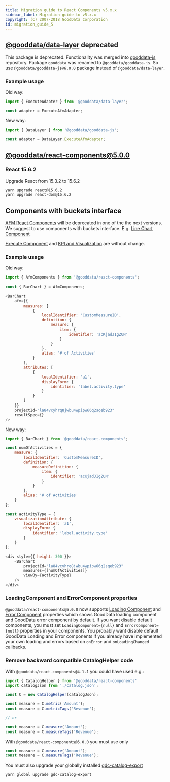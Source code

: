 ```yaml
---
title: Migration guide to React Components v5.x.x
sidebar_label: Migration guide to v5.x.x
copyright: (C) 2007-2018 GoodData Corporation
id: migration_guide_5
---
```


## [@gooddata/data-layer](https://yarnpkg.com/en/package/@gooddata/data-layer) deprecated
This package is deprecated. Functionality was merged into [gooddata-js](https://github.com/gooddata/gooddata-js) repository. Package `gooddata` was renamed to `@gooddata/gooddata-js`. So use `@gooddata/gooddata-js@6.0.0` package instead of `@gooddata/data-layer`.

### Example usage
Old way:
```javascript
import { ExecuteAdapter } from '@gooddata/data-layer';

const adapter = ExecuteAfmAdapter;
```
New way:
```javascript
import { DataLayer } from '@gooddata/gooddata-js';

const adapter = DataLayer.ExecuteAfmAdapter;
```

## [@gooddata/react-components@5.0.0](https://yarnpkg.com/en/package/@gooddata/react-components)
### React 15.6.2
Upgrade React from 15.3.2 to 15.6.2
```bash
yarn upgrade react@15.6.2
yarn upgrade react-dom@15.6.2
```

## Components with buckets interface
[AFM React Components](http://sdk.gooddata.com/gdc-ui-sdk-doc/docs/afm_react_components.html) will be deprecated in one of the the next versions. We suggest to use components with buckets interface. E.g. [Line Chart Component](line_chart_component.md)

[Execute Component](http://sdk.gooddata.com/gdc-ui-sdk-doc/docs/execute_component.html) and [KPI and Visualization](react_components.md) are without change.

### Example usage

Old way:
```javascript
import { AfmComponents } from '@gooddata/react-components';
 
const { BarChart } = AfmComponents;
 
<BarChart
    afm={{
        measures: [
            {
                localIdentifier: 'CustomMeasureID',
                definition: {
                    measure: {
                        item: {
                            identifier: 'acKjadJIgZUN'
                        }
                    }
                },
                alias: '# of Activities'
            }
        ],
        attributes: [
            {
                localIdentifier: 'a1',
                displayForm: {
                    identifier: 'label.activity.type'
                }
            }
        ]
    }}
    projectId="la84vcyhrq8jwbu4wpipw66q2sqeb923"
    resultSpec={}
/>
```
New way:
```javascript
import { BarChart } from '@gooddata/react-components';

const numOfActivities = {
    measure: {
        localIdentifier: 'CustomMeasureID',
        definition: {
            measureDefinition: {
                item: {
                    identifier: 'acKjadJIgZUN'
                }
            }
        },
        alias: '# of Activities'
    }
};

const activityType = {
    visualizationAttribute: {
        localIdentifier: 'a1',
        displayForm: {
            identifier: 'label.activity.type'
        }
    }
};

<div style={{ height: 300 }}>
    <BarChart
        projectId="la84vcyhrq8jwbu4wpipw66q2sqeb923"
        measures={[numOfActivities]}
        viewBy={activityType}
    />
</div>
```


### LoadingComponent and ErrorComponent properties
`@gooddata/react-components@5.0.0` now supports [Loading Component](loading_component.md) and [Error Component](error_component.md) properties which shows GoodData loading component and GoodData error component by default. If you want disable default components, you must set `LoadingComponent={null}` and `ErrorComponent={null}` properties in your components. You probably want disable default GoodData Loading and Error components if you already have implemented your own loading and errors based on `onError` and `onLoadingChanged` callbacks. 

### Remove backward compatible CatalogHelper code
With `@gooddata/react-components@4.1.1` you could have used e.g.:
```javascript
import { CatalogHelper } from '@gooddata/react-components'
import catalogJson from './catalog.json';

const C = new CatalogHelper(catalogJson);

const measure = C.metric('Amount');
const measure = C.metricTags('Revenue');

// or

const measure = C.measure('Amount');
const measure = C.measureTags('Revenue');
```

With `@gooddata/react-components@5.0.0` you must use only
```javascript
const measure = C.measure('Amount');
const measure = C.measureTags('Revenue');
```

You must also upgrade your globally installed [gdc-catalog-export](https://yarnpkg.com/en/package/gdc-catalog-export)
```bash
yarn global upgrade gdc-catalog-export
```
